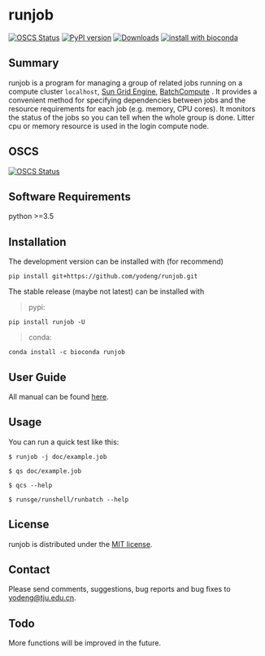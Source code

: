 # runjob

[![OSCS Status](https://www.oscs1024.com/platform/badge/yodeng/runjob.svg?size=small)](https://www.oscs1024.com/project/yodeng/runjob?ref=badge_small)
[![PyPI version](https://img.shields.io/pypi/v/runjob.svg?logo=pypi&logoColor=FFE873)](https://pypi.python.org/pypi/runjob)
[![Downloads](https://pepy.tech/badge/runjob)](https://pepy.tech/project/runjob)
[![install with bioconda](https://img.shields.io/badge/install%20with-bioconda-brightgreen.svg?style=flat)](https://anaconda.org/bioconda/runjob)

## Summary

runjob is a program for managing a group of related jobs running on a compute cluster `localhost`, [Sun Grid Engine](http://star.mit.edu/cluster/docs/0.93.3/guides/sge.html), [BatchCompute](https://help.aliyun.com/product/27992.html) .  It provides a convenient method for specifying dependencies between jobs and the resource requirements for each job (e.g. memory, CPU cores). It monitors the status of the jobs so you can tell when the whole group is done. Litter cpu or memory resource is used in the login compute node.

## OSCS

[![OSCS Status](https://www.oscs1024.com/platform/badge/yodeng/runjob.svg?size=large)](https://www.oscs1024.com/project/yodeng/runjob?ref=badge_large)

## Software Requirements

python >=3.5

## Installation

The development version can be installed with (for recommend)

```
pip install git+https://github.com/yodeng/runjob.git
```

The stable release (maybe not latest) can be installed with

> pypi:

```
pip install runjob -U
```

> conda:

```
conda install -c bioconda runjob
```

## User Guide

All manual can be found [here](https://runjob.readthedocs.io/en/latest/).

## Usage

You can run a quick test like this:

	$ runjob -j doc/example.job
	
	$ qs doc/example.job
	
	$ qcs --help
	
	$ runsge/runshell/runbatch --help

## License

runjob is distributed under the [MIT license](./LICENSE).

## Contact

Please send comments, suggestions, bug reports and bug fixes to
yodeng@tju.edu.cn.

## Todo

More functions will be improved in the future.
